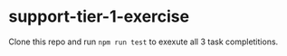 # support-tier-1-exercise

Clone this repo and run `npm run test` to exexute all 3 task completitions.